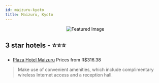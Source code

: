 ```yaml
---
id: maizuru-kyoto
title: Maizuru, Kyoto
---
```


<center><img src="https://i.travelapi.com/hotels/12000000/11100000/11090500/11090426/174cdc5c_z.jpg" alt="Featured Image" /></center>


##  3 star hotels - ⭐️⭐️⭐️

-    [Plaza Hotel Maizuru](https://us.hurb.com/hotels/maizuru/plaza-hotel-maizuru-JNP-JP184813?cmp=18055) Prices from R$316.38
   > Make use of convenient amenities, which include complimentary wireless Internet access and a reception hall.
